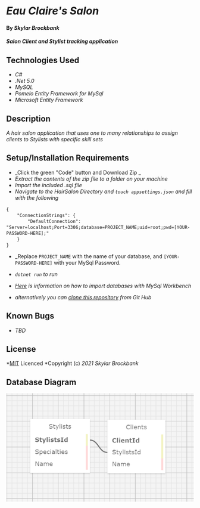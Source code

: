 # _Eau Claire's Salon_

#### By _**Skylar Brockbank**_

#### _Salon Client and Stylist tracking application_

## Technologies Used

* _C#_
* _.Net 5.0_
* _MySQL_
* _Pomelo Entity Framework for MySql_
* _Microsoft Entity Framework_

## Description

_A hair salon application that uses one to many relationships to assign clients to Stylists with specific skill sets_

## Setup/Installation Requirements

* _Click the green "Code" button and Download Zip _
* _Extract the contents of the zip file to a folder on your machine_
* _Import the included .sql file_
* _Navigate to the HairSalon Directory and `touch appsettings.json` and fill with the following_
```
{
    "ConnectionStrings": {
        "DefaultConnection": "Server=localhost;Port=3306;database=PROJECT_NAME;uid=root;pwd=[YOUR-PASSWORD-HERE];"
    }
}
```
* _Replace `PROJECT_NAME` with the name of your database, and `[YOUR-PASSWORD-HERE]` with your MySql Password.

* _`dotnet run` to run_

* _[Here](https://www.learnhowtoprogram.com/c-and-net/database-basics-c2449db9-5bd8-4303-af8d-7ed7259f79a7/creating-a-test-database-exporting-and-importing-databases-with-mysql-workbench) is information on how to import databases with MySql Workbench_

* _alternatively you can [clone this repository](https://www.learnhowtoprogram.com/introduction-to-programming/git-html-and-css/practice-github-remote-repositories) from Git Hub_


## Known Bugs

* _TBD_

## License

*[MIT](https://opensource.org/licenses/MIT) Licenced
*Copyright (c) _2021_ _Skylar Brockbank_

## Database Diagram

![diagram](databaseDiagram.png)